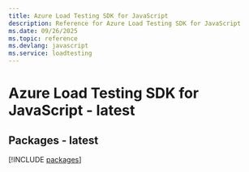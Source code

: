 ```yaml
---
title: Azure Load Testing SDK for JavaScript
description: Reference for Azure Load Testing SDK for JavaScript
ms.date: 09/26/2025
ms.topic: reference
ms.devlang: javascript
ms.service: loadtesting
---
```

# Azure Load Testing SDK for JavaScript - latest
## Packages - latest
[!INCLUDE [packages](load-testing-index.md)]
